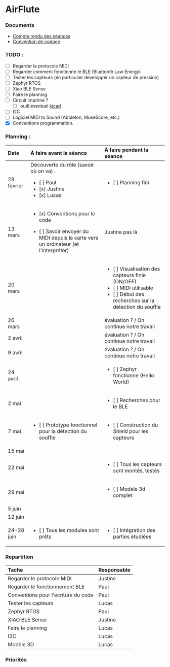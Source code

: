# AirFlute

### Documents

- [Compte rendu des séances](SUIVI.md)
- [Convention de codage](documents/Conventions_Codage.md)

### TODO :
- [ ] Regarder le protocole MIDI
- [ ] Regarder comment fonctionne le BLE (Bluetooth Low Energy)
- [ ] Tester les capteurs (en particulier developper un capteur de pression)
- [ ] Zephyr RTOS
- [ ] Xiao BLE Sense
- [ ] Faire le planning
- [ ] Circuit imprimé ?
    * [ ] outil éventuel [kicad](https://www.kicad.org/)
- [ ] I2C
- [ ] Logiciel MIDI to Sound (Abbleton, MuseScore, etc.)
- [x] Conventions programmation.

### Planning :
| Date  | À faire avant la séance  | À faire pendant la séance |
| :- |:-| :-|
| 28 fevrier |Découverte du rôle (savoir où on va) : <ul> <li> [ ] Paul</li> <li> [x] Justine</li><li> [x] Lucas</li> </ul> | <ul><li> [ ] Planning fini</li></ul> |
| 13 mars |  <ul> <li> [x] Conventions pour le code</li></ul> <ul> <li> [ ] Savoir envoyer du MIDI depuis la carte vers un ordinateur (et l'interpréter) </li> </ul> | Justine pas là |
| 20 mars |  | <ul> <li> [ ] Visualisation des capteurs finie (ON/OFF)</li> <li> [ ] MIDI utilisable </li><li> [ ] Début des recherches sur la détection du souffle </li></ul> |
| 26 mars |  | évaluation ? / On continue notre travail|
| 2 avril |  | évaluation ? / On continue notre travail|
| 9 avril |  | évaluation ? / On continue notre travail|
| 24 avril |  | <ul> <li> [ ] Zephyr fonctionne (Hello World)</li></ul> | 
| 2 mai | | <ul> <li> [ ] Recherches pour le BLE </li></ul> |
| 7 mai | <ul> <li> [ ] Prototype fonctionnel pour la détection du souffle </li></ul> | <ul> <li> [ ] Construction du Shield pour les capteurs </li></ul>|
| 15 mai |  |  | 
| 22 mai |  | <ul> <li> [ ] Tous les capteurs sont montés, testés </li></ul> | # à donner quand on saura ce qu'on fait
| 29 mai |  | <ul> <li> [ ] Modèle 3d complet </li></ul> |
| 5 juin |  |  |
| 12 juin |  |  |
| 24-28 juin | <ul> <li> [ ] Tous les modules sont prêts </li></ul>  | <ul> <li> [ ] Intégration des parties étudiées </li></ul> |


### Repartition

| Tache | Responsable |
| :- |:-|
| Regarder le protocole MIDI | Justine |
| Regarder le fonctionnement BLE | Paul |
| Conventions pour l'ecriture du code | Paul |
| Tester les capteurs | Lucas |
| Zephyr RTOS | Paul |
| XIAO BLE Sense | Justine |
| Faire le planning | Lucas |
| I2C | Lucas |
| Modèle 3D | Lucas |


### Priorités 
